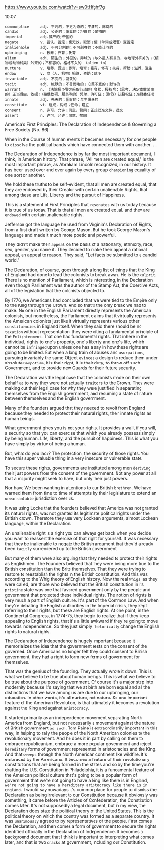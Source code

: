 https://www.youtube.com/watch?v=sw0tHfghf7g

10:07
```
commonplace     adj. 平凡的，不足为奇的；平庸的，陈腐的
candid          adj. 公正的；率直的；坦白的；偷拍的
imperial        adj.威严的;帝国的
negate          v. 否认，否定；使无效，取消；使（单词或短语）变否定
inalienable     adj. 不可分割的；不可剥夺的；不能让与的
upbringing      n. 教养；养育；抚育
alien           adj. 陌生的；外国的，异域的；与外星人有关的，与地球外有关的；（植物或动物种类）外来的；不相容的，格格不入的 （alien to）
nurture         v. 培养，促进；养育，培育；抱有，怀有；扶持，帮助；滋养，滋生
endow           v. 向（人，机构）捐赠，资助；赋予
invariable      adj. 不变的；常数的
tacit           adj. 缄默的；不言而喻的；心照不宣的；默许的
warrant         n. （法院授予警方采取行动的）令状，授权令；（思考、决定或做某事的）正当理由，依据；（接受款项、服务等的）凭单，许可证；（财政）认股权证；准尉委任书
innate          adj. 先天的；固有的；与生俱来的    
constitute      vt. 组成，构成；任命；建立
consent         n. 许可，允许；同意，赞同；正式批准文件，批文
assert          n. 许可，允许；同意，赞同
```

America's First Principles: The Declaration of Independence & Governing a Free Society [No. 86]

When in the Course of human events it becomes necessary for one people to `dissolve` the political bands which have connected them with another. . . 

The Declaration of Independence is by far the most important document, I think, in American history. That phrase, "All men are created equal," is the most important phrase, as Abraham Lincoln recognized, in our history. It has been used over and over again by every group `championing` equality of one sort or another. 

We hold these truths to be self-evident, that all men are created equal, that they are endowed by their Creator with certain unalienable Rights, that among these are Life, Liberty and the pursuit of Happiness. 

This is a statement of First Principles that `resonates` with us today because it is true of us today. That is that all men are created equal, and they are `endowed` with certain unalienable rights.

Jefferson got the language he used from Virginia's Declaration of Rights, from a first draft written by George Mason. But he took George Mason's language and made it much more poetic and powerful. 

They didn't make their `appeal` on the basis of a nationality, ethnicity, race, sex, gender, you name it. They decided to make their appeal a rational appeal, an appeal to reason. They said, "Let facts be submitted to a candid world." 

The Declaration, of course, goes through a long list of things that the King of England had done to lead the colonists to break away. He is the `culprit`. There is no mention of Parliament, which is interesting, in the Declaration even though Parliament was the author of the Stamp Act, the Coercive Acts, all of the legislation that the colonists objected to. 

By 1776, we Americans had concluded that we were tied to the Empire only to the King through the Crown. And so that's the only break we had to make. No one in the English Parliament directly represents the American colonists, but nonetheless, the Parliament claims that it virtually represents the American colonists just like it virtually represents various other `constituencies` in England itself. When they said there should be no `taxation` without representation, they were citing a fundamental principle of the `Enlightenment`. That one had fundamental rights. That inhere in the individual, rights to one's property, one's liberty and one's life, which cannot be `infringed` upon unless one has a say in how these rights are going to be limited. But when a long train of abuses and `usurpations`, pursuing invariably the same Object `evinces` a design to reduce them under absolute `Despotism`, it is their right, it is their duty, to throw off such Government, and to provide new Guards for their future security. 

The Declaration was the legal case that the colonists made on their own behalf as to why they were not actually `traitors` to the Crown. They were making out their legal case for why they were justified in separating themselves from the English government, and resuming a state of nature between themselves and the English government. 

Many of the founders argued that they needed to revolt from England because they needed to protect their natural rights, their innate rights as human beings. 

What government gives you is not your rights. It provides a wall, if you will, a security so that you can exercise that which you already possess simply by being human. Life, liberty, and the pursuit of happiness. This is what you have simply by virtue of being a human. 

But, what do you lack? The protection, the security of those rights. You have this super valuable thing in a very insecure or vulnerable state. 

To secure these rights, governments are instituted among men `deriving` their just powers from the consent of the government. Not any power at all that a majority might seek to have, but only their just powers. 

Nor have We been wanting in attentions to our British `brethren`. We have warned them from time to time of attempts by their legislature to extend an `unwarrantable` jurisdiction over us. 

It was using Locke that the founders believed that America was not granted its natural rights, was not granted its legitimate political rights under the British crown. Therefore they use very Lockean arguments, almost Lockean language, within the Declaration. 

An unalienable right is a right you can always get back when you decide you want to reassert the exercise of that right for yourself. It was necessary that they be inalienable to negate the British argument that they'd already been `tacitly` surrendered up to the British government. 

But many of them were also arguing that they needed to protect their rights as Englishmen. The Founders believed that they were being more true to the British constitution than the Brits themselves. That they were trying to restore to reestablish the rights in the British constitution. And this was according to the Whig theory of English history. Now the real `Whigs`, as they were called, are those who believed that the British constitution in its `pristine` state was one that favored government only by the people and government that protected these individual rights. The notion of rights is very much a part of English culture. It's part of the Common Law. And when they're debating the English authorities in the Imperial crisis, they kept referring to their rights, but these are English rights. At one point, in the Continental Congress, in 1774-75, they begin to realize that if they keep appealing to English rights, that it's a little awkward if they're going to move towards independence. So they just simply `rhetorically` change the English rights to natural rights. 

The Declaration of Independence is hugely important because it memorializes the idea that the government rests on the consent of the governed. Once Americans no longer felt they could consent to British government, they had a right to form new forms of government for themselves. 

That was the genius of the founding. They actually wrote it down. This is what we believe to be true about human beings. This is what we believe to be true about the purpose of government. Of course it's a major step into modernity because it's saying that we at birth are born equal and all the distinctions that we have among us are due to our upbringing, our education. In other words, it's all nurture, not nature. So one important feature of the American Revolution, is that ultimately it becomes a revolution against the King and against `aristocracy`. 

It started primarily as an independence movement separating North America from England, but not necessarily a movement against the nature of British government `as such`. Tom Paine is extraordinarily important in this way, in helping to rally the people of the North American colonies to the revolutionary movement. And he does it in part by calling on them to embrace republicanism, embrace a more popular government and reject `hereditary` forms of government represented in aristocracies and the King. And that `sweeps` through the North American continent like wildfire. It's embraced by the Americans. It becomes a feature of their revolutionary constitutions that are being formed in the states and so by the time you're drafting the U.S. Constitution in Philadelphia, it is a fundamental feature of the American political culture that's going to be a popular form of government that we're not going to have a king like there is in England, `we're not going to have a hereditary aristocracy like there is in England.` I would say nowadays it's commonplace for people to dismiss the Declaration as being irrelevant to our Constitution because it obviously was something, it came before the Articles of Confederation, the Constitution comes later. It's not supposedly a legal document, but in my view, the Declaration does state the political theory of the United States. This is the political theory on which the country was formed as a separate country. It was `unanimously` agreed to by representatives of the people. First comes the Declaration, and then comes a form of government to secure the rights identified officially in the Declaration of Independence. It becomes a background document that I think is important to interpreting what comes later, and that is two `cracks` at government, including our Constitution. 